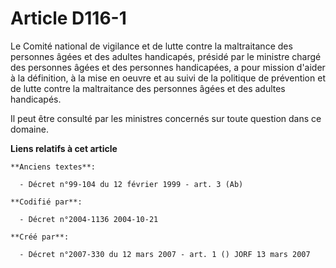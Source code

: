 # Article D116-1

Le Comité national de vigilance et de lutte contre la maltraitance des personnes âgées et des adultes handicapés, présidé par
le ministre chargé des personnes âgées et des personnes handicapées, a pour mission d'aider à la définition, à la mise en
oeuvre et au suivi de la politique de prévention et de lutte contre la maltraitance des personnes âgées et des adultes
handicapés.

Il peut être consulté par les ministres concernés sur toute question dans ce domaine.

**Liens relatifs à cet article**

	**Anciens textes**:

	  - Décret n°99-104 du 12 février 1999 - art. 3 (Ab)

	**Codifié par**:

	  - Décret n°2004-1136 2004-10-21

	**Créé par**:

	  - Décret n°2007-330 du 12 mars 2007 - art. 1 () JORF 13 mars 2007
